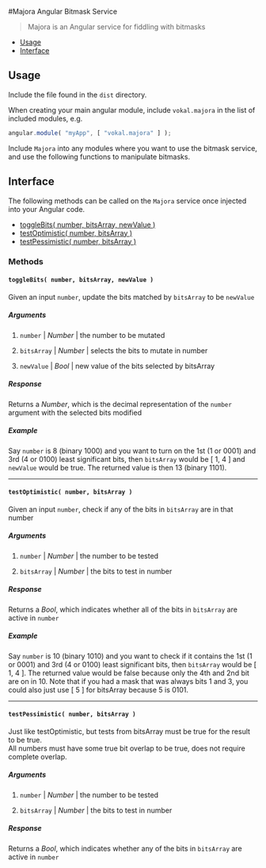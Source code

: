 #Majora Angular Bitmask Service

> Majora is an Angular service for fiddling with bitmasks

* [Usage](#section-usage)
* [Interface](#section-interface)

## <a name="section-usage"></a>Usage

Include the file found in the `dist` directory.

When creating your main angular module, include `vokal.majora` in the list of included modules, e.g.
```js
angular.module( "myApp", [ "vokal.majora" ] );
```
Include `Majora` into any modules where you want to use the bitmask service, and use the following functions to manipulate bitmasks.

## <a name="section-interface"></a>Interface

The following methods can be called on the `Majora` service once injected into your Angular code.

* [toggleBits( number, bitsArray, newValue )](#method-toggleBits)
* [testOptimistic( number, bitsArray )](#method-testOptimistic)
* [testPessimistic( number, bitsArray )](#method-testPessimistic)

### Methods

#### <a name="method-toggleBits"></a>`toggleBits( number, bitsArray, newValue )`

Given an input `number`, update the bits matched by `bitsArray` to be `newValue`

##### Arguments

1. `number`    | *Number* | the number to be mutated

2. `bitsArray` | *Number* | selects the bits to mutate in number

3. `newValue`  | *Bool*   | new value of the bits selected by bitsArray

##### Response

Returns a *Number*, which is the decimal representation of the `number` argument with the selected bits modified

##### Example

Say `number` is 8 (binary 1000) and you want to turn on the 1st (1 or 0001) and 3rd (4 or 0100)
least significant bits, then `bitsArray` would be [ 1, 4 ] and `newValue` would be true. The returned value
is then 13 (binary 1101).

* * *

#### <a name="method-testOptimistic"></a>`testOptimistic( number, bitsArray )`

Given an input `number`, check if any of the bits in `bitsArray` are in that number

##### Arguments

1. `number`    | *Number* | the number to be tested

2. `bitsArray` | *Number* | the bits to test in number

##### Response

Returns a *Bool*, which indicates whether all of the bits in `bitsArray` are active in `number`

##### Example
  
Say `number` is 10 (binary 1010) and you want to check if it contains the 1st (1 or 0001)
and 3rd (4 or 0100) least significant bits, then `bitsArray` would be [ 1, 4 ]. The returned value
would be false because only the 4th and 2nd bit are on in 10. Note that if you had a mask that was
always bits 1 and 3, you could also just use [ 5 ] for bitsArray because 5 is 0101.

* * *

#### <a name="method-testPessimistic"></a>`testPessimistic( number, bitsArray )`

Just like testOptimistic, but tests from bitsArray must be true for the result to be true.  
All numbers must have some true bit overlap to be true, does not require complete overlap.

##### Arguments

1. `number`    | *Number* | the number to be tested

2. `bitsArray` | *Number* | the bits to test in number

##### Response

Returns a *Bool*, which indicates whether any of the bits in `bitsArray` are active in `number`

